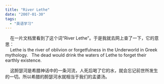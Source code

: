 ```yaml
---
title: "River Lethe"
date: "2007-01-30"
tags: 
  - "英语学习"
---
```


    在一片文档里看到了这个词“River Lethe”。于是我就去网上查了一下，它的意思：  
    Lethe is the river of oblivion or forgetfulness in the Underworld in Greek mythology.   The dead would drink the waters of Lethe to forget their earthly existence.

    这酹瑟河是希腊神话中的一条河流，人死后喝了它的水，就会忘记前世所发生的一切。所以希腊的酹瑟河水就相当于我们的孟婆汤。

